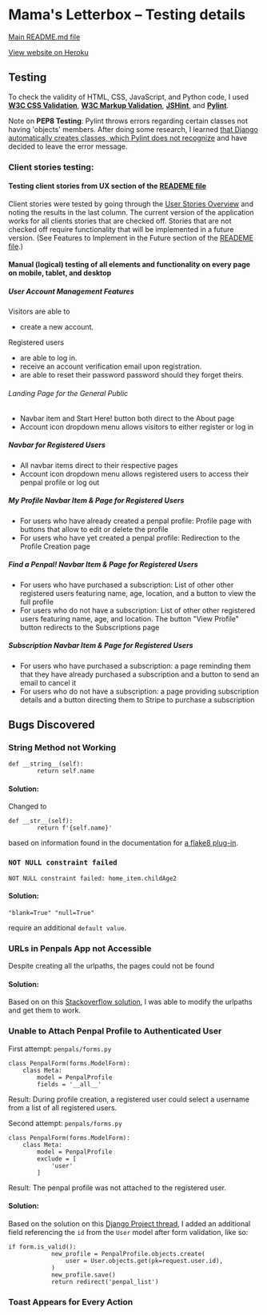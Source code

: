# Mama's Letterbox – Testing details

[Main README.md file](README.md)

[View website on Heroku](#)

## Testing
To check the validity of HTML, CSS, JavaScript, and Python code, I used **[W3C CSS Validation](https://jigsaw.w3.org/css-validator/)**, **[W3C Markup Validation](https://validator.w3.org/)**, **[JSHint](https://jshint.com/)**, and **[Pylint](https://pypi.org/project/pylint/)**.

Note on **PEP8 Testing**: Pylint throws errors regarding certain classes not having 'objects' members. After doing some research, I learned [that Django automatically creates classes, which Pylint does not recognize](https://forum.djangoproject.com/t/class-question-has-no-objects-member-pylint-no-member/4024) and have decided to leave the error message.


### Client stories testing:

#### Testing client stories from UX section of the [READEME file](README.md)
Client stories were tested by going through the [User Stories Overview](https://docs.google.com/spreadsheets/d/1CRY7aYiLONmYjMFSnk4xuDKDCOrky4-98dOgRmqB0fU/edit?usp=sharing) and noting the results in the last column. The current version of the application works for all clients stories that are checked off. Stories that are not checked off require functionality that will be implemented in a future version. (See Features to Implement in the Future section of the [READEME file](README.md).)


#### Manual (logical) testing of all elements and functionality on every page on mobile, tablet, and desktop
##### User Account Management Features
Visitors are able to 
- create a new account.

Registered users
- are able to log in.
- receive an account verification email upon registration.
- are able to reset their password password should they forget theirs. 

###### Landing Page for the General Public
- Navbar item and Start Here! button both direct to the About page
- Account icon dropdown menu allows visitors to either register or log in

##### Navbar for Registered Users
- All navbar items direct to their respective pages
- Account icon dropdown menu allows registered users to access their penpal profile or log out

##### My Profile Navbar Item & Page for Registered Users
- For users who have already created a penpal profile: Profile page with buttons that allow to edit or delete the profile
- For users who have yet created a penpal profile: Redirection to the Profile Creation page

##### Find a Penpal! Navbar Item & Page for Registered Users
- For users who have purchased a subscription: List of other other registered users featuring name, age, location, and a button to view the full profile
- For users who do not have a subscription: List of other other registered users featuring name, age, and location. The button "View Profile" button redirects to the Subscriptions page

##### Subscription Navbar Item & Page for Registered Users
- For users who have purchased a subscription: a page reminding them that they have already purchased a subscription and a button to send an email to cancel it
- For users who do not have a subscription: a page providing subscription details and a button directing them to Stripe to purchase a subscription


## Bugs Discovered

### String Method not Working
```
def __string__(self):
        return self.name
```

#### Solution:
Changed to 

```
def __str__(self):
        return f'{self.name}'
```

based on information found in the documentation for [a flake8 plug-in](https://github.com/rocioar/flake8-django/wiki/%5BDJ08%5D-Model-does-not-define-__str__-method).


### ``` NOT NULL constraint failed ```

```
NOT NULL constraint failed: home_item.childAge2
```

#### Solution: 
```
"blank=True" "null=True" 
````

require an additional ``` default value ```.


### URLs in Penpals App not Accessible

Despite creating all the urlpaths, the pages could not be found

#### Solution:
Based on on this [Stackoverflow solution](https://stackoverflow.com/questions/55429392/django-url-pattern-not-being-found), I was able to modify the urlpaths and get them to work.


### Unable to Attach Penpal Profile to Authenticated User

First attempt: 
```penpals/forms.py```

```
class PenpalForm(forms.ModelForm):
    class Meta:
        model = PenpalProfile
        fields = '__all__'
```
Result: During profile creation, a registered user could select a username from a list of all registered users.


Second attempt:
```penpals/forms.py```

```
class PenpalForm(forms.ModelForm):
    class Meta:
        model = PenpalProfile
        exclude = [
            'user'
        ]
```
Result: The penpal profile was not attached to the registered user.


#### Solution: 
Based on the solution on this [Django Project thread](https://forum.djangoproject.com/t/automatically-get-user-id-to-assignate-to-form-when-submitting/5333/7), I added an additional field referencing the ```id``` from the ```User``` model after form validation, like so:
```
if form.is_valid():
            new_profile = PenpalProfile.objects.create(
                user = User.objects.get(pk=request.user.id),
            )
            new_profile.save()
            return redirect('penpal_list')
```


### Toast Appears for Every Action